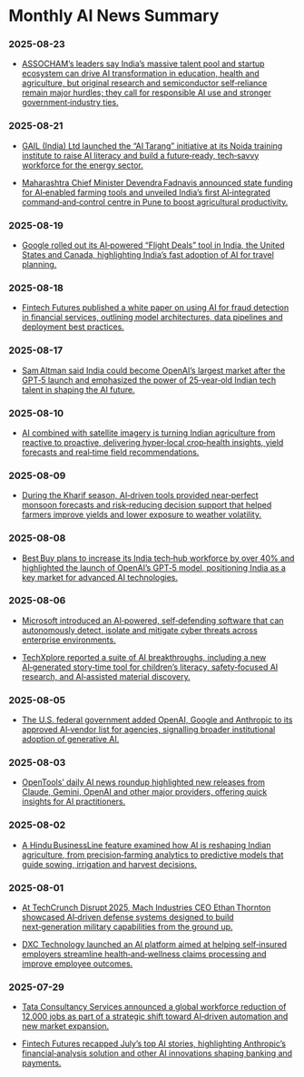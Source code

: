 # Monthly AI News Summary

### 2025-08-23  
- [ASSOCHAM’s leaders say India’s massive talent pool and startup ecosystem can drive AI transformation in education, health and agriculture, but original research and semiconductor self‑reliance remain major hurdles; they call for responsible AI use and stronger government‑industry ties.](https://zeenews.india.com/education/ai-in-education-health-and-agriculture-can-transform-india-says-assocham-2950306.html)

### 2025-08-21  
- [GAIL (India) Ltd launched the “AI Tarang” initiative at its Noida training institute to raise AI literacy and build a future‑ready, tech‑savvy workforce for the energy sector.](https://indianmasterminds.com/news/gail-launches-ai-tarang-initiative-at-gti-noida-to-promote-ai-literacy-and-build-a-future-ready-tech-savvy-workforce-know-more-138788/)  

- [Maharashtra Chief Minister Devendra Fadnavis announced state funding for AI‑enabled farming tools and unveiled India’s first AI‑integrated command‑and‑control centre in Pune to boost agricultural productivity.](https://www.thebridgechronicle.com/news/ai-farming-ally-fadnavis-technology-role-agriculture)

### 2025-08-19  
- [Google rolled out its AI‑powered “Flight Deals” tool in India, the United States and Canada, highlighting India’s fast adoption of AI for travel planning.](https://skift.com/2025/08/18/google-picks-india-for-early-rollout-of-ai-powered-flight-deals-tool/)

### 2025-08-18  
- [Fintech Futures published a white paper on using AI for fraud detection in financial services, outlining model architectures, data pipelines and deployment best practices.](https://www.fintechfutures.com/ai-in-fintech/white-paper-ai-for-fraud-detection-in-financial-services)

### 2025-08-17  
- [Sam Altman said India could become OpenAI’s largest market after the GPT‑5 launch and emphasized the power of 25‑year‑old Indian tech talent in shaping the AI future.](https://m.economictimes.com/news/india/president-independence-day-eve-address-murmu-expresses-confidence-in-indias-self-reliant-journey-urges-citizens-to-go-local-check-highlights/articleshow/123306562.cms)

### 2025-08-10  
- [AI combined with satellite imagery is turning Indian agriculture from reactive to proactive, delivering hyper‑local crop‑health insights, yield forecasts and real‑time field recommendations.](https://www.thehindubusinessline.com/economy/agri-business/how-ai-and-satellite-intelligence-are-turning-indian-agriculture-from-reactive-to-proactive/article69914636.ece)

### 2025-08-09  
- [During the Kharif season, AI‑driven tools provided near‑perfect monsoon forecasts and risk‑reducing decision support that helped farmers improve yields and lower exposure to weather volatility.](https://www.thehindubusinessline.com/economy/agri-business/how-artificial-intelligence-is-reimagining-agriculture-in-india-this-kharif-season-and-beyond/article69911235.ece)

### 2025-08-08  
- [Best Buy plans to increase its India tech‑hub workforce by over 40% and highlighted the launch of OpenAI’s GPT‑5 model, positioning India as a key market for advanced AI technologies.](https://www.storyboard18.com/brand-marketing/best-buy-to-expand-india-tech-hub-workforce-by-over-40-78552.htm)

### 2025-08-06  
- [Microsoft introduced an AI‑powered, self‑defending software that can autonomously detect, isolate and mitigate cyber threats across enterprise environments.](https://timesofindia.indiatimes.com/technology/tech-news/microsoft-creates-ai-powered-self-defending-software-what-is-it-and-how-it-works/articleshow/123146780.cms)  

- [TechXplore reported a suite of AI breakthroughs, including a new AI‑generated story‑time tool for children’s literacy, safety‑focused AI research, and AI‑assisted material discovery.](https://techxplore.com/news/2025-08-monolayer-boosts-tin-perovskite-solar.html)

### 2025-08-05  
- [The U.S. federal government added OpenAI, Google and Anthropic to its approved AI‑vendor list for agencies, signalling broader institutional adoption of generative AI.](https://startupnews.fyi/2025/08/05/crack-the-code-to-startup-traction-with-insights-from-chef-robotics-nea-and-iconiq-at-techcrunch-disrupt-2025/)

### 2025-08-03  
- [OpenTools’ daily AI news roundup highlighted new releases from Claude, Gemini, OpenAI and other major providers, offering quick insights for AI practitioners.](https://opentools.ai/news/nasas-spacex-crew-11-makes-a-stellar-splash-at-the-iss)

### 2025-08-02  
- [A Hindu BusinessLine feature examined how AI is reshaping Indian agriculture, from precision‑farming analytics to predictive models that guide sowing, irrigation and harvest decisions.](https://www.thehindubusinessline.com/economy/agri-business/how-artificial-intelligence-is-transforming-indian-agriculture-and-shaping-the-future-of-farming/article69879554.ece)

### 2025-08-01  
- [At TechCrunch Disrupt 2025, Mach Industries CEO Ethan Thornton showcased AI‑driven defense systems designed to build next‑generation military capabilities from the ground up.](https://startupnews.fyi/2025/08/01/ethan-thornton-of-mach-industries-takes-the-ai-stage-at-disrupt-2025/)  

- [DXC Technology launched an AI platform aimed at helping self‑insured employers streamline health‑and‑wellness claims processing and improve employee outcomes.](https://www.arnnet.com.au/article/4032403/dxc-creates-ai-platform-to-help-self-insured-employers.html)

### 2025-07-29  
- [Tata Consultancy Services announced a global workforce reduction of 12,000 jobs as part of a strategic shift toward AI‑driven automation and new market expansion.](https://www.indiablooms.com/finance/ai-disruption-hits-india-tcs-joins-global-wave-of-tech-workforce-layoffs/details)  

- [Fintech Futures recapped July’s top AI stories, highlighting Anthropic’s financial‑analysis solution and other AI innovations shaping banking and payments.](https://www.fintechfutures.com/ai-in-fintech/july-2025-top-five-ai-stories-of-the-month)